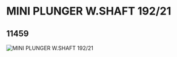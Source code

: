 # MINI PLUNGER W.SHAFT 192/21
## 11459
![MINI PLUNGER W.SHAFT 192/21](https://lc-www-live-s.legocdn.com/media/bricks/5/2/6109002.jpg)